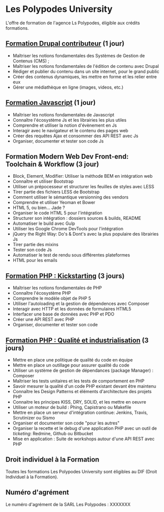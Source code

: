 # Les Polypodes University 

L'offre de formation de l'agence Ls Polypodes, éligible aux crédits formations.

## [Formation Drupal contributeur](Formation%20Drupal%20:%20Contributeur.md) (1 jour)

- Maîtriser les notions fondamentales des Systèmes de Gestion de Contenus (CMS) ;
- Maîtriser les notions fondamentales de l'édition de contenu avec Drupal
- Rédiger et publier du contenu dans un site internet, pour le grand public
- Créer des contenus dynamiques, les mettre en forme et les relier entre eux
- Gérer une médiathèque en ligne (images, videos, etc.)

## [Formation Javascript](Formation%20Javascript.md) (1 jour)

- Maîtriser les notions fondamentales de Javascript
- Connaître l'écosystème Js et les librairies les plus utiles
- Comprendre et utiliser la notion d'évènement en Js
- Interagir avec le navigateur et le contenu des pages web
- Créer des requêtes Ajax et consommer des API REST avec Js
- Organiser, documenter et tester son code Js

## Formation Modern Web Dev Front-end: Toolchain & Workflow (3 jour)

- Block, Element, Modifier: Utiliser la méthode BEM en intégration web
- Connaître et utiliser Bootstrap
- Utiliser un prépocesseur et structurer les feuilles de styles avec LESS
- Tirer partie des fichiers LESS de Bootstrap
- Comment utiliser le sémantique versionning des vendors
- Comprendre et utiliser Yeoman et Bower
- HTML 5, ou bien... Jade ?
- Organiser le code HTML 5 pour l'intégration
- Structurer son intégration : dossiers sources & builds, README 
- Automatiser le build avec Gulp
- Utiliser les Google Chrome DevTools pour l'intégration
- jQuery the Right Way: Do's & Dont's avec la plus populaire des librairies Js
- Tirer partie des mixins
- Tester son code Js
- Automatiser le test de rendu sous différentes plateformes
- HTML pour les emails

## [Formation PHP : Kickstarting](Formation%20PHP%20:%20Kickstarting.md) (3 jours)

- Maîtriser les notions fondamentales de PHP
- Connaître l'écosystème PHP
- Comprendre le modèle objet de PHP 5
- Utiliser l'autoloading et la gestion de dépendences avec Composer
- Interagir avec HTTP et les données de formulaires HTML5
- Interfacer une base de données avec PHP et PDO
- Créer une API REST avec PHP
- Organiser, documenter et tester son code

## [Formation PHP : Qualité et industrialisation](Formation%20PHP%20:%20Qualité%20et%20industrialisation.md) (3 jours)

- Mettre en place une politique de qualité du code en équipe
- Mettre en place un outillage pour assurer qualité du code 
- Utiliser un système de gestion de dépendances (package Manager) : Composer
- Maîtriser les tests unitaires et les tests de comportement en PHP
- Savoir mesurer la qualité d'un code PHP existant devant être maintenu
- Connaître les Design Patterns et éléments d'architecture des projets PHP
- Connaitre les principes KISS, DRY, SOLID, et les mettre en oeuvre
- Utiliser un moteur de build : Phing, Capistrano ou Makefile
- Mettre en place un serveur d'intégration continue: Jenkins, Travis, Scrutinizer ou Sismo
- Organiser et documenter son code "pour les autres"
- Organiser la recette et le debug d'une application PHP avec un outil de _ticketing_: Redmine, Github ou Bitbucket
- Mise en application : Suite de workshops autour d'une API REST avec PHP

## Droit individuel à la Formation

Toutes les formations Les Polypodes University sont éligibles au DIF (Droit Individuel à la Formation).


## Numéro d'agrément

Le numéro d'agrément de la SARL Les Polypodes : XXXXXXX

